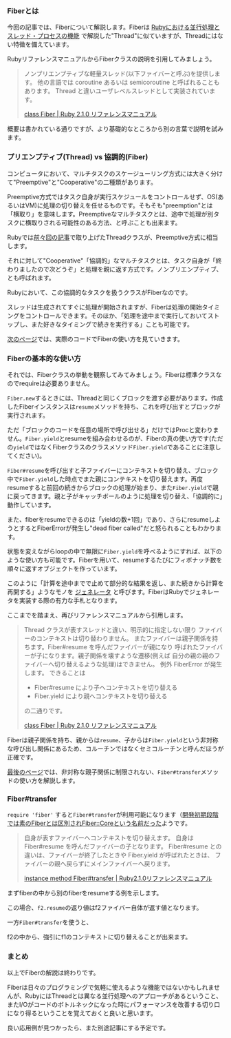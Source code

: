 ### Fiberとは

今回の記事では、Fiberについて解説します。Fiberは [Rubyにおける並行処理とスレッド・プロセスの機能](http://allabout.co.jp/gm/gc/446444/) で解説した"Thread"に似ていますが、Threadにはない特徴を備えています。

RubyリファレンスマニュアルからFiberクラスの説明を引用してみましょう。

> ノンプリエンプティブな軽量スレッド(以下ファイバーと呼ぶ)を提供します。 他の言語では coroutine あるいは semicoroutine と呼ばれることもあります。 Thread と違いユーザレベルスレッドとして実装されています。
>
> [class Fiber | Ruby 2.1.0 リファレンスマニュアル](http://docs.ruby-lang.org/ja/2.1.0/class/Fiber.html)

概要は書かれている通りですが、より基礎的なところから別の言葉で説明を試みます。


### プリエンプティブ(Thread) vs 協調的(Fiber)

コンピュータにおいて、マルチタスクのスケージューリング方式には大きく分けて"Preemptive"と"Cooperative"の二種類があります。

Preemptive方式ではタスク自身が実行スケジュールをコントロールせず、OS(あるいはVM)に処理の切り替えを任せるものです。そもそも"preemption"とは「横取り」を意味します。Preemptiveなマルチタスクとは、途中で処理が別タスクに横取りされる可能性のある方法、と呼ぶことも出来ます。

Rubyでは[前々回の記事](http://allabout.co.jp/gm/gc/446444/)で取り上げたThreadクラスが、Preemptive方式に相当します。


それに対して"Cooperative"「協調的」なマルチタスクとは、タスク自身が「終わりましたので次どうぞ」と処理を親に返す方式です。ノンプリエンプティブ、とも呼ばれます。

Rubyにおいて、この協調的なタスクを扱うクラスがFiberなのです。

スレッドは生成されてすぐに処理が開始されますが、Fiberは処理の開始タイミングをコントロールできます。そのほか、「処理を途中まで実行しておいてストップし、また好きなタイミングで続きを実行する」ことも可能です。


[次のページ](/gm/gc/447245/2/)では、実際のコードでFiberの使い方を見ていきます。

<div style="page-break-after: always"><span style="display: none">&nbsp;</span></div>


### Fiberの基本的な使い方

それでは、Fiberクラスの挙動を観察してみてみましょう。Fiberは標準クラスなのでrequireは必要ありません。

`Fiber.new`するときには、Threadと同じくブロックを渡す必要があります。作成したFiberインスタンスは`resume`メソッドを持ち、これを呼び出すとブロックが実行されます。

<script src="https://gist.github.com/memerelics/c8a3c9233cb0c2a61f07.js?file=new.rb"></script>

ただ「ブロックのコードを任意の場所で呼び出せる」だけではProcと変わりません。`Fiber.yield`とresumeを組み合わせるのが、Fiberの真の使い方です(ただの`yield`ではなくFiberクラスのクラスメソッド`Fiber.yield`であることに注意してください)。

<script src="https://gist.github.com/memerelics/c8a3c9233cb0c2a61f07.js?file=resume.rb"></script>

`Fiber#resume`を呼び出すと子ファイバーにコンテキストを切り替え、ブロック中で`Fiber.yield`した時点でまた親にコンテキストを切り替えます。再度resumeすると前回の続きからブロックの処理が始まり、また`Fiber.yield`で親に戻ってきます。親と子がキャッチボールのように処理を切り替え、「協調的に」動作しています。

また、fiberをresumeできるのは「yieldの数+1回」であり、さらにresumeしようとするとFiberErrorが発生し"dead fiber called"だと怒られることもわかります。

状態を変えながらloopの中で無限に`Fiber.yield`を呼べるようにすれば、以下のような使い方も可能です。Fiberを用いて、resumeするたびにフィボナッチ数を順々に返すオブジェクトを作っています。

<script src="https://gist.github.com/memerelics/c8a3c9233cb0c2a61f07.js?file=fib.rb"></script>

このように「計算を途中までで止めて部分的な結果を返し、また続きから計算を再開する」ようなモノを <a href="http://ja.wikipedia.org/wiki/%E3%82%B8%E3%82%A7%E3%83%8D%E3%83%AC%E3%83%BC%E3%82%BF_(%E3%83%97%E3%83%AD%E3%82%B0%E3%83%A9%E3%83%9F%E3%83%B3%E3%82%B0)">ジェネレータ</a> と呼びます。FiberはRubyでジェネレータを実装する際の有力な手札となります。

ここまでを踏まえ、再びリファレンスマニュアルから引用します。


> Thread クラスが表すスレッドと違い、明示的に指定しない限り ファイバーのコンテキストは切り替わりません。 またファイバーは親子関係を持ちます。Fiber#resume を呼んだファイバーが親になり 呼ばれたファイバーが子になります。親子関係を壊すような遷移(例えば 自分の親の親のファイバーへ切り替えるような処理)はできません。 例外 FiberError が発生します。 できることは
>
> * Fiber#resume により子へコンテキストを切り替える
> * Fiber.yield により親へコンテキストを切り替える
>
> の二通りです。
>
> [class Fiber | Ruby 2.1.0 リファレンスマニュアル](http://docs.ruby-lang.org/ja/2.1.0/class/Fiber.html)

Fiberは親子関係を持ち、親からは`resume`、子からは`Fiber.yield`という非対称な呼び出し関係にあるため、コルーチンではなくセミコルーチンと呼んだほうが正確です。


[最後のページ](/gm/gc/447245/3/)では、非対称な親子関係に制限されない、`Fiber#transfer`メソッドの使い方を解説します。

<div style="page-break-after: always"><span style="display: none">&nbsp;</span></div>


### Fiber#transfer

`require 'fiber'` すると`Fiber#transfer`が利用可能になります（[開発初期段階では素のFiberとは区別されFiber::Coreという名前だった](http://blade.nagaokaut.ac.jp/cgi-bin/scat.rb/ruby/ruby-dev/31583)ようです。


> 自身が表すファイバーへコンテキストを切り替えます。
> 自身は Fiber#resume を呼んだファイバーの子となります。 Fiber#resume との違いは、ファイバーが終了したときや Fiber.yield が呼ばれたときは、 ファイバーの親へ戻らずにメインファイバーへ戻ります。
>
> [instance method Fiber#transfer | Ruby2.1.0リファレンスマニュアル](http://docs.ruby-lang.org/ja/2.1.0/method/Fiber/i/transfer.html)

まずfiberの中から別のfiberをresumeする例を示します。

<script src="https://gist.github.com/memerelics/c8a3c9233cb0c2a61f07.js?file=no_transfer.rb"></script>

この場合、`f2.resume`の返り値はf2ファイバー自体が返す値となります。

一方`Fiber#transfer`を使うと、

<script src="https://gist.github.com/memerelics/c8a3c9233cb0c2a61f07.js?file=transfer.rb"></script>

f2の中から、強引にf1のコンテキストに切り替えることが出来ます。


### まとめ

以上でFiberの解説は終わりです。

Fiberは日々のプログラミングで気軽に使えるような機能ではないかもしれませんが、RubyにはThreadとは異なる並行処理へのアプローチがあるということ、またI/Oがコードのボトルネックになった時にパフォーマンスを改善する切り口になり得るということを覚えておくと良いと思います。

良い応用例が見つかったら、また別途記事にする予定です。
